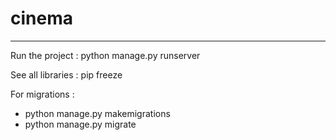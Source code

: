 # cinema
- - -
Run the project : python manage.py runserver

See all libraries : pip freeze

For migrations : 
- python manage.py makemigrations
- python manage.py migrate